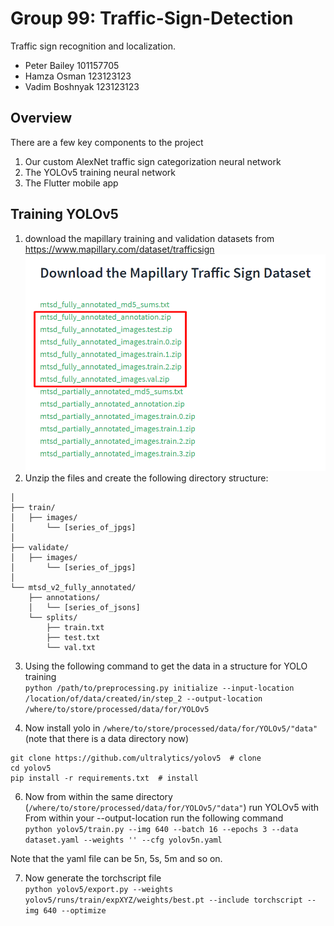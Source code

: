 # Group 99: Traffic-Sign-Detection
Traffic sign recognition and localization.  
- Peter Bailey 101157705  
- Hamza Osman 123123123  
- Vadim Boshnyak 123123123  

## Overview
There are a few key components to the project
1. Our custom AlexNet traffic sign categorization neural network
2. The YOLOv5 training neural network
3. The Flutter mobile app

## Training YOLOv5
1. download the mapillary training and validation datasets from https://www.mapillary.com/dataset/trafficsign
![alt text](image.png)
2. Unzip the files and create the following directory structure:  
```main_directory/  
│  
├── train/  
│   ├── images/  
│       └── [series_of_jpgs]  
│  
├── validate/  
│   ├── images/  
│       └── [series_of_jpgs]  
│  
└── mtsd_v2_fully_annotated/  
    ├── annotations/  
    │   └── [series_of_jsons]  
    └── splits/  
        ├── train.txt  
        ├── test.txt  
        └── val.txt  
```
3. Using the following command to get the data in a structure for YOLO training  
`python /path/to/preprocessing.py initialize --input-location /location/of/data/created/in/step_2 --output-location /where/to/store/processed/data/for/YOLOv5`

4. Now install yolo in `/where/to/store/processed/data/for/YOLOv5/"data"` (note that there is a data directory now)  
```
git clone https://github.com/ultralytics/yolov5  # clone
cd yolov5
pip install -r requirements.txt  # install
```

6. Now from within the same directory (`/where/to/store/processed/data/for/YOLOv5/"data"`) run YOLOv5 with  
From within your --output-location run the following command  
`python yolov5/train.py --img 640 --batch 16 --epochs 3 --data dataset.yaml --weights '' --cfg yolov5n.yaml`

Note that the yaml file can be 5n, 5s, 5m and so on.

7. Now generate the torchscript file  
`python yolov5/export.py --weights yolov5/runs/train/expXYZ/weights/best.pt --include torchscript --img 640 --optimize`